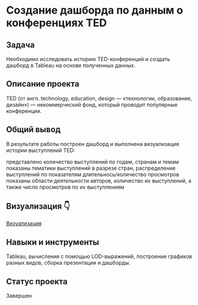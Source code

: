 # Создание дашборда по  данным о конференциях TED



## Задача
Необходимо исследовать историю TED-конференций и создать дашборд в Tableau на основе полученных данных.

## Описание проекта

TED (от англ. technology, education, design — «технологии, образование, дизайн») — некоммерческий фонд, который проводит популярные конференции. 

## Общий вывод
В результате работы построен дашборд и выполнена визуализация истории выступлений TED:

представлено количество выступлений по годам, странам и темам
показаны тематики выступлений в разрезе стран, распределение выступлений по показателям длительнось/количество просмотров
показаны области деятельности авторов, количество их выступлений, а также число просмотров по их выступлениям

## Визуализация 👇
[Визуализация](https://public.tableau.com/app/profile/maks.s2569/viz/_Tableau_17127464619780/sheet21?publish=yes)

## Навыки и инструменты
 Tableau, вычисления с помощью LOD-выражений, построение графиков разных видов, сборка презентации и дашборды.

## Статус проекта
Завершен




